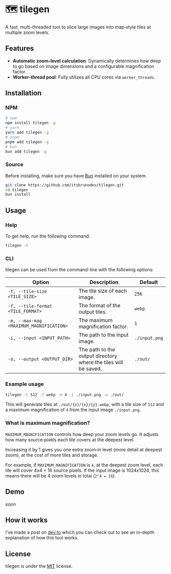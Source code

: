 # 🗺️ tilegen

A fast, multi-threaded tool to slice large images into map‑style tiles at multiple zoom levels.

## Features

- **Automatic zoom‑level calculation**: Dynamically determines how deep to go based on image dimensions and a configurable magnification factor.
- **Worker‑thread pool**: Fully utilizes all CPU cores via `worker_threads`.

## Installation

### NPM

```bash
# npm
npm install tilegen -g
# yarn
yarn add tilegen -g
# pnpm
pnpm add tilegen -g
# bun
bun add tilegen -g
```

### Source

Before installing, make sure you have [Bun](https://bun.sh/docs/installation) installed on your system.

```bash
git clone https://github.com/itsbrunodev/tilegen.git
cd tilegen
bun install
````

## Usage

### Help

To get help, run the following command:

```bash
tilegen -h
```

### CLI

tilegen can be used from the command-line with the following options:

| Option | Description | Default |
| --- | --- | --- |
| `-t, --tile-size <TILE_SIZE>` | The tile size of each image. | `256` |
| `-f, --tile-format <TILE_FORMAT>` | The format of the output tiles. | `webp` |
| `-m, --max-mag <MAXIMUM_MAGNIFICATION>` | The maximum magnification factor. | `1` |
| `-i, --input <INPUT_PATH>` | The path to the input image. | `./input.png` |
| `-o, --output <OUTPUT_DIR>` | The path to the output directory where the tiles will be saved. | `./out/` |

### Example usage

```bash
tilegen -t 512 -f webp -m 4 -i ./input.png -o ./out/
```

This will generate tiles at `./out/{z}/{x}/{y}.webp`, with a tile size of `512` and a maximum magnification of `4` from the input image `./input.png`.

### What is maximum magnification?

`MAXIMUM_MAGNIFICATION` controls how deep your zoom levels go. It adjusts how many source‑pixels each tile covers at the deepest level.

Increasing it by 1 gives you one extra zoom‑in level (more detail at deepest zoom), at the cost of more tiles and storage.

For example, if `MAXIMUM_MAGNIFICATION` is `4`, at the deepest zoom level, each tile will cover 4x4 = 16 source pixels. If the input image is 1024x1024, this means there will be 4 zoom levels in total (`2^4 = 16`).

## Demo

*soon*

## How it works

I've made a post on [dev.to](https://dev.to/itsbrunodev/breaking-down-tilegen-a-deep-dive-into-image-tiling-4c8) which you can check out to see an in-depth explanation of how this tool works.

## License

tilegen is under the [MIT](./LICENSE.md) license.
